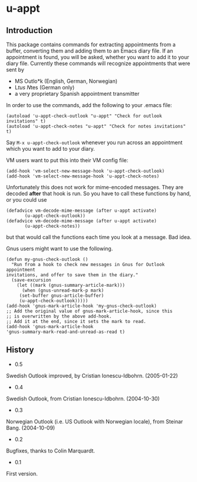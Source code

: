 # u-appt

## Introduction

This package contains commands for extracting appointments from a
buffer, converting them and adding them to an Emacs diary file.  If
an appointment is found, you will be asked, whether you want to add
it to your diary file.  Currently these commands will recognize
appointments that were sent by

- MS Outlo*k (English, German, Norwegian)
- L*tus N*tes (German only)
- a very proprietary Spanish appointment transmitter

In order to use the commands, add the following to your .emacs file:

    (autoload 'u-appt-check-outlook "u-appt" "Check for outlook invitations" t)
    (autoload 'u-appt-check-notes "u-appt" "Check for notes invitations" t)

Say `M-x u-appt-check-outlook` whenever you run across an
appointment which you want to add to your diary.

VM users want to put this into their VM config file:

    (add-hook 'vm-select-new-message-hook 'u-appt-check-outlook)
    (add-hook 'vm-select-new-message-hook 'u-appt-check-notes)

Unfortunately this does not work for mime-encoded messages.  They
are decoded **after** that hook is run.  So you have to call these
functions by hand, or you could use

    (defadvice vm-decode-mime-message (after u-appt activate)
           (u-appt-check-outlook))
    (defadvice vm-decode-mime-message (after u-appt activate)
           (u-appt-check-notes))

but that would call the functions each time you look at a
message.  Bad idea.

Gnus users might want to use the following.

    (defun my-gnus-check-outlook ()
      "Run from a hook to check new messages in Gnus for Outlook appointment
    invitations, and offer to save them in the diary."
      (save-excursion
        (let ((mark (gnus-summary-article-mark)))
          (when (gnus-unread-mark-p mark)
         (set-buffer gnus-article-buffer)
         (u-appt-check-outlook)))))
    (add-hook 'gnus-mark-article-hook 'my-gnus-check-outlook)
    ;; Add the original value of gnus-mark-article-hook, since this
    ;; is overwritten by the above add-hook.
    ;; Add it at the end, since it sets the mark to read.
    (add-hook 'gnus-mark-article-hook
    'gnus-summary-mark-read-and-unread-as-read t)


## History

* 0.5 

Swedish Outlook improved, by Cristian Ionescu-Idbohrn. (2005-01-22)

* 0.4

Swedish Outlook, from Cristian Ionescu-Idbohrn. (2004-10-30)

* 0.3 

Norwegian Outlook (i.e. US Outlook with Norwegian locale), from
Steinar Bang.  (2004-10-09)

* 0.2

Bugfixes, thanks to Colin Marquardt.

* 0.1

First version.
